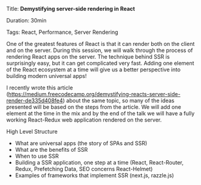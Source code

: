 Title: **Demystifying server-side rendering in React**

Duration: 30min

Tags: React, Performance, Server Rendering 

One of the greatest features of React is that it can render both on the client and on the server. During this session, we will walk through the process of rendering React apps on the server. The technique behind SSR is surprisingly easy, but it can get complicated very fast. Adding one element of the React ecosystem at a time will give us a better perspective into building modern universal apps!

I recently wrote this article (https://medium.freecodecamp.org/demystifying-reacts-server-side-render-de335d408fe4) about the same topic, so many of the ideas presented will be based on the steps from the article. We will add one element at the time in the mix and by the end of the talk we will have a fully working React-Redux web application rendered on the server.

High Level Structure
* What are universal apps (the story of SPAs and SSR)
* What are the benefits of SSR
* When to use SSR
* Building a SSR application, one step at a time (React, React-Router, Redux, Prefetching Data, SEO concerns React-Helmet)
* Examples of frameworks that implement SSR (next.js, razzle.js)
